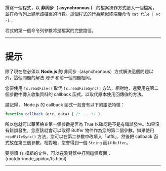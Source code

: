 撰寫一個程式，以 **非同步（ asynchronous ）** 的檔案操作方式讀入一個檔案，並在命令列上顯示該檔案的行數。這個程式的行為類似終端機命令 `cat file | wc -l` 。

程式的第一個命令列參數將是檔案的完整路徑。

----------------------------------------------------------------------
# 提示

除了現在您必須以 **Node.js 的** 非同步（asynchronous）方式解決這個問題以外，這個問題的解法 *幾乎* 和前一個問題相同。

您要使用 `fs.readFile()` 取代 `fs.readFileSync()` 方法，相對地，還要用在第二個參數中傳入收集資料的 callback 函式，以取代原本使用回傳值的方法。

請記得， Node.js 的 callback 函式一般會有以下的語法特徵：

```js
function callback (err, data) { /* ... */ }
```

所以您就可以藉著檢查第一個參數是否為 True 以確認是不是有錯誤發生。如果沒有錯誤發生，您應該就會可以取得 Buffer 物件作為您的第二個參數。如果使用 `readFileSync()` 方法，您可以在第二參數中改填入「utf8」，然後把 callback 函式放在第三個參數，相對地，您會得到一個 `String` 而非 `Buffer`。

要閱讀 `fs` 模組的文件，可以在瀏覽器中打開這個頁面：
  {rootdir:/node_apidoc/fs.html}

----------------------------------------------------------------------
